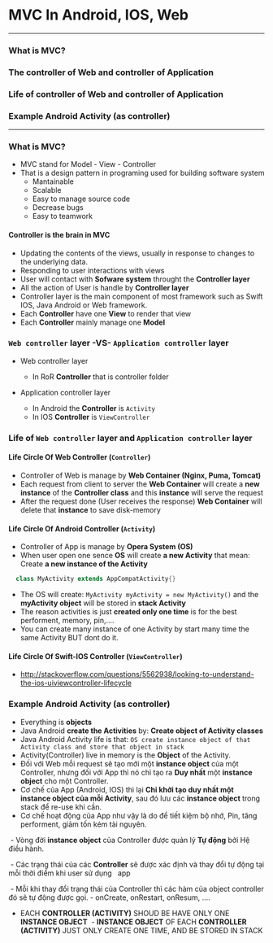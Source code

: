 # MVC In Android, IOS, Web

--------

### What is MVC?
### The controller of Web and controller of Application
### Life of controller of Web and controller of Application
### Example Android Activity (as controller)

-------


### What is MVC?

 - MVC stand for Model - View - Controller
 - That is a design pattern in programing used for building software system
    - Mantainable
    - Scalable
    - Easy to manage source code
    - Decrease bugs
    - Easy to teamwork
    
#### Controller is the brain in MVC
  - Updating the contents of the views, usually in response to changes to the underlying data.
  - Responding to user interactions with views
  - User will contact with **Sofware system** throught the **Controller layer**
  - All the action of User is handle by **Controller layer**
  - Controller layer is the main component of most framework such as Swift IOS, Java Android or Web framework.
  - Each **Controller** have one **View** to render that view
  - Each **Controller** mainly manage one **Model**

  
### `Web controller` layer -VS- `Application controller` layer
  - Web controller layer
     - In RoR **Controller** that is controller folder
    
  - Application controller layer
     - In Android the **Controller** is `Activity`
     - In IOS  **Controller** is `ViewController`
     
### Life of `Web controller` layer and `Application controller` layer

#### Life Circle Of **Web Controller** (`Controller`)

   - Controller of Web is manage by **Web Container (Nginx, Puma, Tomcat)**
   - Each request from client to server the **Web Container** will create a **new instance** of the **Controller class** and this **instance** will serve the request
   - After the request done (User receives the response) **Web Container** will delete that **instance** to save disk-memory
  
#### Life Circle Of **Android Controller** (`Activity`)
   - Controller of App is manage by **Opera System (OS)**
   - When user open one sence **OS** will create **a new Activity** that mean: Create **a new instance of the Activity**

   ```java
     class MyActivity extends AppCompatActivity{}
   ```

   - The OS will create: `MyActivity myActivity = new MyActivity()` and the **myActivity object** will be stored in **stack Activity**
   - The reason activities is just **created only one time** is for the best performent, memory, pin,....
   - You can create many instance of one Activity by start many time the same Activity BUT dont do it.
  
#### Life Circle Of **Swift-IOS Controller** (`ViewController`)
  
  - http://stackoverflow.com/questions/5562938/looking-to-understand-the-ios-uiviewcontroller-lifecycle
  
  
### Example Android Activity (as controller)

  - Everything is **objects**
  - Java Android **create the Activities** by: **Create object of Activity classes**
  - Java Android Activity life is that: `OS create instance object of that Activity class and store that object in stack`
  - Activity(Controller) live in memory is the **Object** of the Activity.
  
  - Đối với Web mỗi request sẽ tạo mới một **instance object** của một Controller, nhưng đối với App thì nó chỉ tạo ra **Duy nhất** một **instance object** cho một Controller.
  
  - Cơ chế của App (Android, IOS) thì lại **Chỉ khởi tạo duy nhất một instance object của mỗi Activity**, sau đó lưu các **instance object** trong stack để re-use khi cần.
  
  - Cơ chế hoạt động của App như vậy là do để tiết kiệm bộ nhớ, Pin, tăng performent, giảm tốn kém tài nguyên.
  
  - Vòng đời **instance object** của Controller được quản lý **Tự động** bởi Hệ điều hành.
  
  - Các trạng thái của các **Controller** sẽ được xác định và thay đổi tự động tại mỗi thời điểm khi user sử dụng
   app
   
  - Mỗi khi thay đổi trạng thái của Controller thì các hàm của object controller đó sẽ tự động được gọi.
    - onCreate, onRestart, onResum, ....
    
  - EACH **CONTROLLER (ACTIVITY)** SHOUD BE HAVE ONLY ONE **INSTANCE OBJECT**
  - **INSTANCE OBJECT** OF EACH **CONTROLLER (ACTIVITY)** JUST ONLY CREATE ONE TIME, AND BE STORED IN STACK
